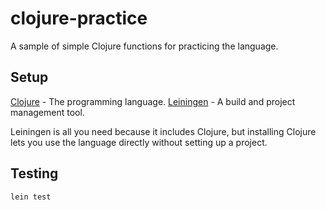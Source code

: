# clojure-practice

A sample of simple Clojure functions for practicing the language.

## Setup

[Clojure](https://clojure.org/guides/getting_started) - The programming language.
[Leiningen](https://leiningen.org/#install) - A build and project management tool.

Leiningen is all you need because it includes Clojure, but installing Clojure lets you use the language directly without setting up a project.

## Testing

`lein test`
